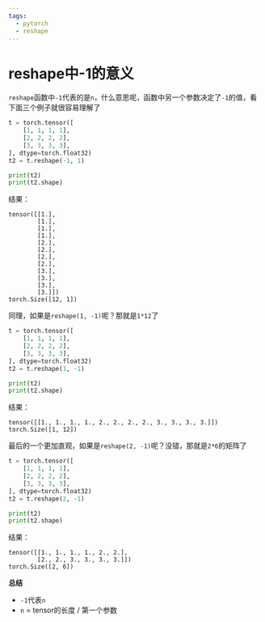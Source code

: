 ```yaml
---
tags:
  - pytorch
  - reshape
---
```


# reshape中-1的意义

`reshape`函数中`-1`代表的是`n`，什么意思呢，函数中另一个参数决定了`-1`的值，看下面三个例子就很容易理解了

```python
t = torch.tensor([
	[1, 1, 1, 1],
	[2, 2, 2, 2],
	[3, 3, 3, 3],
], dtype=torch.float32)
t2 = t.reshape(-1, 1)

print(t2)
print(t2.shape)
```

结果：

```
tensor([[1.],
        [1.],
        [1.],
        [1.],
        [2.],
        [2.],
        [2.],
        [2.],
        [3.],
        [3.],
        [3.],
        [3.]])
torch.Size([12, 1])
```

同理，如果是`reshape(1, -1)`呢？那就是`1*12`了

```python
t = torch.tensor([
	[1, 1, 1, 1],
	[2, 2, 2, 2],
	[3, 3, 3, 3],
], dtype=torch.float32)
t2 = t.reshape(1, -1)

print(t2)
print(t2.shape)
```

结果：

```
tensor([[1., 1., 1., 1., 2., 2., 2., 2., 3., 3., 3., 3.]])
torch.Size([1, 12])
```

最后的一个更加直观，如果是`reshape(2, -1)`呢？没错，那就是`2*6`的矩阵了

```python
t = torch.tensor([
	[1, 1, 1, 1],
	[2, 2, 2, 2],
	[3, 3, 3, 3],
], dtype=torch.float32)
t2 = t.reshape(2, -1)

print(t2)
print(t2.shape)
```

结果：

```
tensor([[1., 1., 1., 1., 2., 2.],
        [2., 2., 3., 3., 3., 3.]])
torch.Size([2, 6])
```

**总结**

- `-1`代表`n`
- `n` = tensor的长度 / 第一个参数






